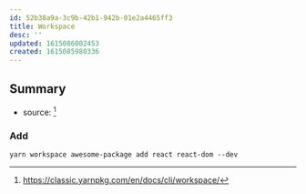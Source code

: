 ```yaml
---
id: 52b38a9a-3c9b-42b1-942b-01e2a4465ff3
title: Workspace
desc: ''
updated: 1615086002453
created: 1615085980336
---
```


## Summary
- source: [^1]
<!-- -->

### Add
```
yarn workspace awesome-package add react react-dom --dev
```

[^1]: https://classic.yarnpkg.com/en/docs/cli/workspace/
